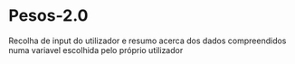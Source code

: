 # Pesos-2.0
Recolha de input do utilizador e resumo acerca dos dados compreendidos numa variavel escolhida pelo próprio utilizador
